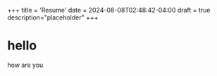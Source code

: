 +++
title = 'Resume'
date = 2024-08-08T02:48:42-04:00
draft = true
description="placeholder"
+++

# hello
how are you